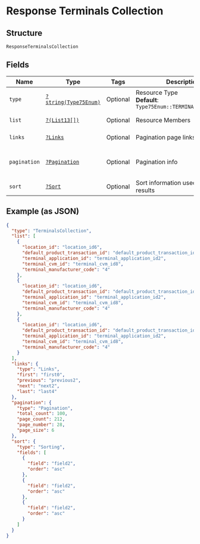 
# Response Terminals Collection

## Structure

`ResponseTerminalsCollection`

## Fields

| Name | Type | Tags | Description | Getter | Setter |
|  --- | --- | --- | --- | --- | --- |
| `type` | [`?string(Type75Enum)`](../../doc/models/type-75-enum.md) | Optional | Resource Type<br>**Default**: `Type75Enum::TERMINALSCOLLECTION` | getType(): ?string | setType(?string type): void |
| `list` | [`?(List13[])`](../../doc/models/list-13.md) | Optional | Resource Members | getList(): ?array | setList(?array list): void |
| `links` | [`?Links`](../../doc/models/links.md) | Optional | Pagination page links | getLinks(): ?Links | setLinks(?Links links): void |
| `pagination` | [`?Pagination`](../../doc/models/pagination.md) | Optional | Pagination info | getPagination(): ?Pagination | setPagination(?Pagination pagination): void |
| `sort` | [`?Sort`](../../doc/models/sort.md) | Optional | Sort information used on the results | getSort(): ?Sort | setSort(?Sort sort): void |

## Example (as JSON)

```json
{
  "type": "TerminalsCollection",
  "list": [
    {
      "location_id": "location_id6",
      "default_product_transaction_id": "default_product_transaction_id8",
      "terminal_application_id": "terminal_application_id2",
      "terminal_cvm_id": "terminal_cvm_id8",
      "terminal_manufacturer_code": "4"
    },
    {
      "location_id": "location_id6",
      "default_product_transaction_id": "default_product_transaction_id8",
      "terminal_application_id": "terminal_application_id2",
      "terminal_cvm_id": "terminal_cvm_id8",
      "terminal_manufacturer_code": "4"
    },
    {
      "location_id": "location_id6",
      "default_product_transaction_id": "default_product_transaction_id8",
      "terminal_application_id": "terminal_application_id2",
      "terminal_cvm_id": "terminal_cvm_id8",
      "terminal_manufacturer_code": "4"
    }
  ],
  "links": {
    "type": "Links",
    "first": "first0",
    "previous": "previous2",
    "next": "next2",
    "last": "last4"
  },
  "pagination": {
    "type": "Pagination",
    "total_count": 100,
    "page_count": 212,
    "page_number": 28,
    "page_size": 6
  },
  "sort": {
    "type": "Sorting",
    "fields": [
      {
        "field": "field2",
        "order": "asc"
      },
      {
        "field": "field2",
        "order": "asc"
      },
      {
        "field": "field2",
        "order": "asc"
      }
    ]
  }
}
```

